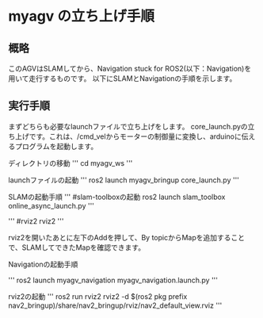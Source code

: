 # myagv の立ち上げ手順

## 概略
このAGVはSLAMしてから、Navigation stuck for ROS2(以下：Navigation)を用いて走行するものです。
以下にSLAMとNavigationの手順を示します。


## 実行手順
まずどちらも必要なlaunchファイルで立ち上げをします。
core_launch.pyの立ち上げです。これは、/cmd_velからモーターの制御量に変換し、arduinoに伝えるプログラムを起動します。

ディレクトリの移動
'''
cd myagv_ws
'''

launchファイルの起動
'''
ros2 launch myagv_bringup core_launch.py
'''

SLAMの起動手順
'''
#slam-toolboxの起動
ros2 launch slam_toolbox online_async_launch.py
'''

'''
#rviz2
rviz2
'''

rviz2を開いたあとに左下のAddを押して、By topicからMapを追加することで、SLAMしてできたMapを確認できます。

Navigationの起動手順

'''
ros2 launch myagv_navigation myagv_navigation.launch.py
'''

rviz2の起動
'''
ros2 run rviz2 rviz2 -d $(ros2 pkg prefix nav2_bringup)/share/nav2_bringup/rviz/nav2_default_view.rviz
'''
